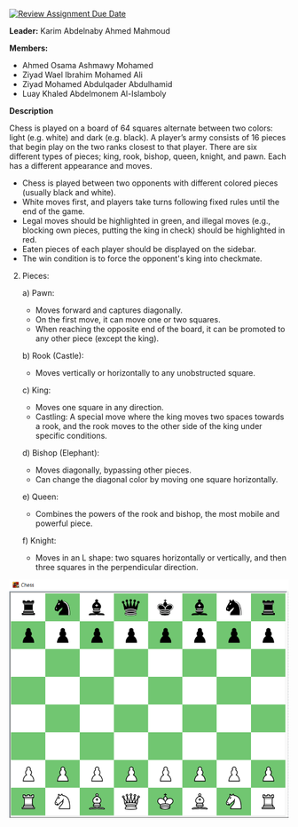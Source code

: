 [![Review Assignment Due Date](https://classroom.github.com/assets/deadline-readme-button-24ddc0f5d75046c5622901739e7c5dd533143b0c8e959d652212380cedb1ea36.svg)](https://classroom.github.com/a/s-rx3t9_)



**Leader:** Karim Abdelnaby Ahmed Mahmoud

**Members:**
- Ahmed Osama Ashmawy Mohamed
- Ziyad Wael Ibrahim Mohamed Ali
- Ziyad Mohamed Abdulqader Abdulhamid
- Luay Khaled Abdelmonem Al-Islamboly

**Description**

Chess is played on a board of 64 squares alternate between two colors: light (e.g. white) and dark (e.g. black).
A player’s army consists of 16 pieces that begin play on the two ranks closest to that player.
There are six different types of pieces; king, rook, bishop, queen, knight, and pawn. Each has a different appearance and moves.

- Chess is played between two opponents with different colored pieces (usually black and white).
- White moves first, and players take turns following fixed rules until the end of the game.
- Legal moves should be highlighted in green, and illegal moves (e.g., blocking own pieces, putting the king in check) should be highlighted in red.
- Eaten pieces of each player should be displayed on the sidebar.
- The win condition is to force the opponent's king into checkmate.

2. Pieces:

   a) Pawn:
   - Moves forward and captures diagonally.
   - On the first move, it can move one or two squares.
   - When reaching the opposite end of the board, it can be promoted to any other piece (except the king).

   b) Rook (Castle):
   - Moves vertically or horizontally to any unobstructed square.

   c) King:
   - Moves one square in any direction.
   - Castling: A special move where the king moves two spaces towards a rook, and the rook moves to the other side of the king under specific conditions.

   d) Bishop (Elephant):
   - Moves diagonally, bypassing other pieces.
   - Can change the diagonal color by moving one square horizontally.

   e) Queen:
   - Combines the powers of the rook and bishop, the most mobile and powerful piece.

   f) Knight:
   - Moves in an L shape: two squares horizontally or vertically, and then three squares in the perpendicular direction.

![The San Juan Mountains are beautiful!](https://github.com/Ashmawy21/test/blob/86ed2927f9112b14e9feea377da637dd530f740d/ChessBoardGUI(1).png)

